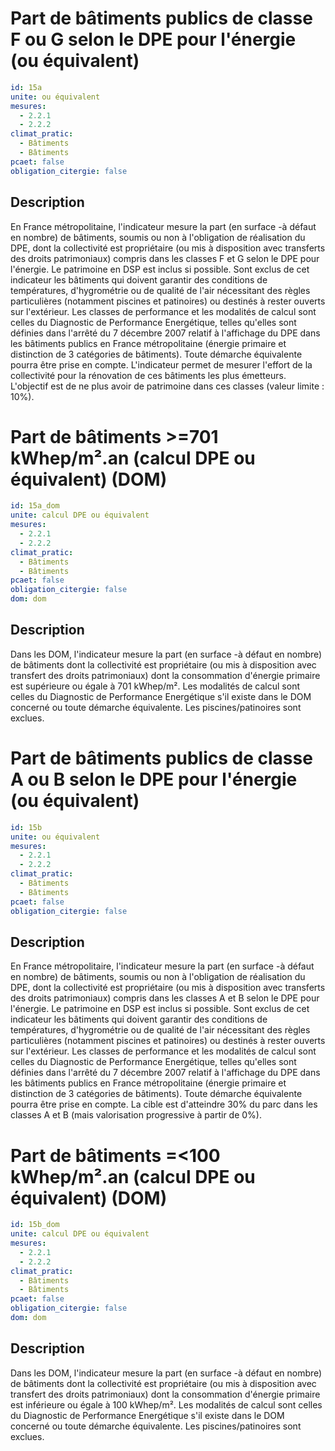 # Part de bâtiments publics de classe F ou G selon le DPE pour l'énergie (ou équivalent)
```yaml
id: 15a
unite: ou équivalent
mesures:
  - 2.2.1
  - 2.2.2
climat_pratic:
  - Bâtiments
  - Bâtiments
pcaet: false
obligation_citergie: false
```
## Description
En France métropolitaine, l'indicateur mesure la part (en surface -à défaut en nombre) de bâtiments, soumis ou non à l'obligation de réalisation du DPE,  dont la collectivité est propriétaire (ou mis à disposition avec transferts des droits patrimoniaux) compris dans les classes F et G selon le DPE pour l'énergie. Le patrimoine en DSP est inclus si possible.  Sont exclus de cet indicateur les bâtiments qui doivent garantir des conditions de températures, d'hygrométrie ou de qualité de l'air nécessitant des règles particulières (notamment piscines et patinoires) ou destinés à rester ouverts sur l'extérieur. Les classes de performance et les modalités de calcul sont celles du Diagnostic de Performance Energétique, telles qu'elles sont définies dans l'arrêté du 7 décembre 2007 relatif à l'affichage du DPE dans les bâtiments publics en France métropolitaine (énergie primaire et distinction de 3 catégories de bâtiments). Toute démarche équivalente pourra être prise en compte. L'indicateur permet de mesurer l'effort de la collectivité pour la rénovation de ces bâtiments les plus émetteurs. L'objectif est de ne plus avoir de patrimoine dans ces classes (valeur limite : 10%).



# Part de bâtiments >=701 kWhep/m².an (calcul DPE ou équivalent) (DOM)
```yaml
id: 15a_dom
unite: calcul DPE ou équivalent
mesures:
  - 2.2.1
  - 2.2.2
climat_pratic:
  - Bâtiments
  - Bâtiments
pcaet: false
obligation_citergie: false
dom: dom
```
## Description
Dans les DOM, l'indicateur mesure la part (en surface -à défaut en nombre) de bâtiments dont la collectivité est propriétaire  (ou mis à disposition avec transfert des droits patrimoniaux) dont la consommation d'énergie primaire est supérieure ou égale à 701 kWhep/m². Les modalités de calcul sont celles du Diagnostic de Performance Energétique s'il existe dans le DOM concerné ou toute démarche équivalente. Les piscines/patinoires sont exclues.



# Part de bâtiments publics de classe A ou B selon le DPE pour l'énergie (ou équivalent)
```yaml
id: 15b
unite: ou équivalent
mesures:
  - 2.2.1
  - 2.2.2
climat_pratic:
  - Bâtiments
  - Bâtiments
pcaet: false
obligation_citergie: false
```
## Description
En France métropolitaire, l'indicateur mesure la part (en surface -à défaut en nombre) de bâtiments, soumis ou non à l'obligation de réalisation du DPE,  dont la collectivité est propriétaire (ou mis à disposition avec transferts des droits patrimoniaux) compris dans les classes A et B selon le DPE pour l'énergie. Le patrimoine en DSP est inclus si possible.  Sont exclus de cet indicateur les bâtiments qui doivent garantir des conditions de températures, d'hygrométrie ou de qualité de l'air nécessitant des règles particulières (notamment piscines et patinoires) ou destinés à rester ouverts sur l'extérieur. Les classes de performance et les modalités de calcul sont celles du Diagnostic de Performance Energétique, telles qu'elles sont définies dans l'arrêté du 7 décembre 2007 relatif à l'affichage du DPE dans les bâtiments publics en France métropolitaine (énergie primaire et distinction de 3 catégories de bâtiments). Toute démarche équivalente pourra être prise en compte. La cible est d'atteindre 30% du parc dans les classes A et B (mais valorisation progressive à partir de 0%).



# Part de bâtiments =<100 kWhep/m².an (calcul DPE ou équivalent) (DOM)
```yaml
id: 15b_dom
unite: calcul DPE ou équivalent
mesures:
  - 2.2.1
  - 2.2.2
climat_pratic:
  - Bâtiments
  - Bâtiments
pcaet: false
obligation_citergie: false
dom: dom
```
## Description
Dans les DOM, l'indicateur mesure la part (en surface -à défaut en nombre) de bâtiments dont la collectivité est propriétaire  (ou mis à disposition avec transfert des droits patrimoniaux) dont la consommation d'énergie primaire est inférieure ou égale à 100 kWhep/m². Les modalités de calcul sont celles du Diagnostic de Performance Energétique s'il existe dans le DOM concerné ou toute démarche équivalente. Les piscines/patinoires sont exclues.




